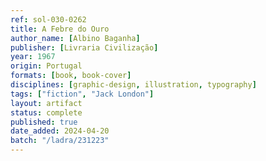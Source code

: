 ```yaml
---
ref: sol-030-0262
title: A Febre do Ouro
author_name: [Albino Baganha]
publisher: [Livraria Civilização]
year: 1967
origin: Portugal
formats: [book, book-cover]
disciplines: [graphic-design, illustration, typography]
tags: ["fiction", "Jack London"]
layout: artifact
status: complete
published: true
date_added: 2024-04-20
batch: "/ladra/231223"
---
```

